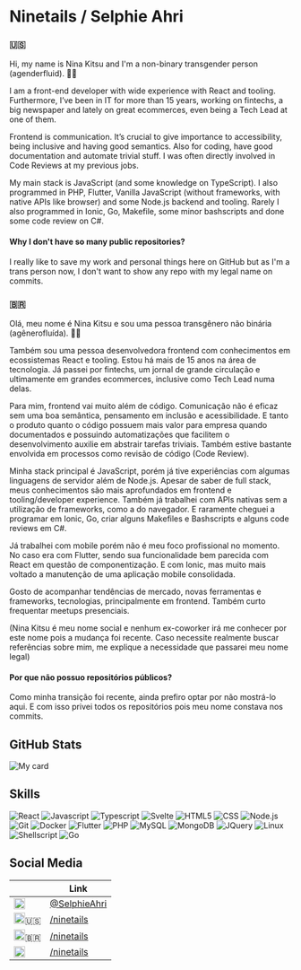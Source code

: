 # Ninetails / Selphie Ahri

### :us:

Hi, my name is Nina Kitsu and I'm a non-binary transgender person (agenderfluid). :transgender_flag:

I am a front-end developer with wide experience with React and tooling. Furthermore, I’ve been in IT for more than 15 years, working on fintechs, a big newspaper and lately on great ecommerces, even being a Tech Lead at one of them.

Frontend is communication. It’s crucial to give importance to accessibility, being inclusive and having good semantics. Also for coding, have good documentation and automate trivial stuff. I was often directly involved in Code Reviews at my previous jobs.

My main stack is JavaScript (and some knowledge on TypeScript). I also programmed in PHP, Flutter, Vanilla JavaScript (without frameworks, with native APIs like browser) and some Node.js backend and tooling. Rarely I also programmed in Ionic, Go, Makefile, some minor bashscripts and done some code review on C#.

#### Why I don't have so many public repositories?

I really like to save my work and personal things here on GitHub but as I'm a trans person now, I don't want to show any repo with my legal name on commits.

### :brazil:

Olá, meu nome é Nina Kitsu e sou uma pessoa transgênero não binária (agênerofluída). :transgender_flag:

Também sou uma pessoa desenvolvedora frontend com conhecimentos em ecossistemas React e tooling. Estou há mais de 15 anos na área de tecnologia. Já passei por fintechs, um jornal de grande circulação e ultimamente em grandes ecommerces, inclusive como Tech Lead numa delas.

Para mim, frontend vai muito além de código. Comunicação não é eficaz sem uma boa semântica, pensamento em inclusão e acessibilidade. E tanto o produto quanto o código possuem mais valor para empresa quando documentados e possuindo automatizações que facilitem o desenvolvimento auxilie em abstrair tarefas triviais. Também estive bastante envolvida em processos como revisão de código (Code Review).

Minha stack principal é JavaScript, porém já tive experiências com algumas linguagens de servidor além de Node.js. Apesar de saber de full stack, meus conhecimentos são mais aprofundados em frontend e tooling/developer experience. Também já trabalhei com APIs nativas sem a utilização de frameworks, como a do navegador. E raramente cheguei a programar em Ionic, Go, criar alguns Makefiles e Bashscripts e alguns code reviews em C#.

Já trabalhei com mobile porém não é meu foco profissional no momento. No caso era com Flutter, sendo sua funcionalidade bem parecida com React em questão de componentização. E com Ionic, mas muito mais voltado a manutenção de uma aplicação mobile consolidada.

Gosto de acompanhar tendências de mercado, novas ferramentas e frameworks, tecnologias, principalmente em frontend. Também curto frequentar meetups presenciais.

(Nina Kitsu é meu nome social e nenhum ex-coworker irá me conhecer por este nome pois a mudança foi recente. Caso necessite realmente buscar referências sobre mim, me explique a necessidade que passarei meu nome legal)

#### Por que não possuo repositórios públicos?

Como minha transição foi recente, ainda prefiro optar por não mostrá-lo aqui. E com isso privei todos os repositórios pois meu nome constava nos commits.

## GitHub Stats

![My card](https://github-readme-stats.vercel.app/api?username=ninetails&theme=dark&show_icons=true)

## Skills

![React](https://img.shields.io/badge/React-20232A?style=for-the-badge&logo=react&logoColor=61DAFB) ![Javascript](https://img.shields.io/badge/JavaScript-323330?style=for-the-badge&logo=javascript&logoColor=F7DF1E) ![Typescript](https://img.shields.io/badge/TypeScript-007ACC?style=for-the-badge&logo=typescript&logoColor=white) ![Svelte](https://img.shields.io/badge/Svelte-4A4A55?style=for-the-badge&logo=svelte&logoColor=FF3E00) ![HTML5](https://img.shields.io/badge/HTML5-E34F26?style=for-the-badge&logo=html5&logoColor=white) ![CSS](https://img.shields.io/badge/CSS-264de4?&style=for-the-badge&logo=css3&logoColor=white) ![Node.js](https://img.shields.io/badge/Node.js-43853D?style=for-the-badge&logo=node.js&logoColor=white) ![Git](https://img.shields.io/badge/Git-E34F26?style=for-the-badge&logo=git&logoColor=white) ![Docker](https://img.shields.io/badge/Docker-2496ED?style=for-the-badge&logo=docker&logoColor=white) ![Flutter](https://img.shields.io/badge/Flutter-02569B?style=for-the-badge&logo=flutter&logoColor=white) ![PHP](https://img.shields.io/badge/PHP-777BB4?style=for-the-badge&logo=php&logoColor=white) ![MySQL](https://img.shields.io/badge/MySQL-00000F?style=for-the-badge&logo=mysql&logoColor=white) ![MongoDB](https://img.shields.io/badge/MongoDB-4EA94B?style=for-the-badge&logo=mongodb&logoColor=white) ![JQuery](https://img.shields.io/badge/jQuery-0769AD?style=for-the-badge&logo=jquery&logoColor=white) ![Linux](https://img.shields.io/badge/Linux-E34F26?style=for-the-badge&logo=linux&logoColor=black) ![Shellscript](https://img.shields.io/badge/Shell_Script-121011?style=for-the-badge&logo=gnu-bash&logoColor=white) ![Go](https://img.shields.io/badge/Go-00ADD8?style=for-the-badge&logo=go&logoColor=white)

## Social Media

| &nbsp; | Link |
| --- | --- |
| <img src="https://raw.githubusercontent.com/gauravghongde/social-icons/master/SVG/Color/Twitter.svg" width="20" height="20"> | [@SelphieAhri](https://twitter.com/SelphieAhri) |
| <img src="https://raw.githubusercontent.com/gauravghongde/social-icons/master/SVG/Color/LinkedIN.svg" width="20" height="20">:us: | [/ninetails](https://www.linkedin.com/in/ninetails/) |
| <img src="https://raw.githubusercontent.com/gauravghongde/social-icons/master/SVG/Color/LinkedIN.svg" width="20" height="20">:brazil: | [/ninetails](https://www.linkedin.com/in/ninetails/?locale=pt_BR) |
| <img src="https://img.shields.io/badge/dev.to-0A0A0A?style=for-the-badge&logo=dev.to&logoColor=white" height="20"> | [/ninetails](https://dev.to/ninetails) |
